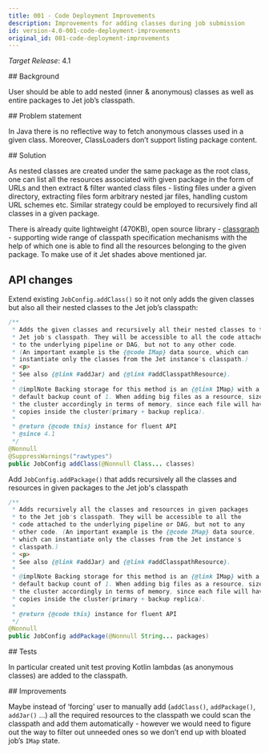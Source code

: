 ```yaml
---
title: 001 - Code Deployment Improvements
description: Improvements for adding classes during job submission
id: version-4.0-001-code-deployment-improvements
original_id: 001-code-deployment-improvements
---
```


*Target Release*: 4.1

## Background

User should be able to add nested (inner & anonymous) classes as well as
entire packages to Jet job’s classpath.

## Problem statement

In Java there is no reflective way to fetch anonymous classes used in a
given class. Moreover, ClassLoaders don’t support listing package
content.

## Solution

As nested classes are created under the same package as the root class,
one can list all the resources associated with given package in the form
of URLs and then extract & filter wanted class files - listing files
under a given directory, extracting files form arbitrary nested jar
files, handling custom URL schemes etc. Similar strategy could be
employed to recursively find all classes in a given package.

There is already quite lightweight (470KB), open source library -
[classgraph](https://github.com/classgraph/classgraph) -  supporting
wide range of classpath specification mechanisms with the help of which
one is able to find all the resources belonging to the given package. To
make use of it Jet shades above mentioned jar.

## API changes

Extend existing `JobConfig.addClass()` so it not only adds the given
classes but also all their nested classes to the Jet job’s classpath:

```java
/**
 * Adds the given classes and recursively all their nested classes to the
 * Jet job's classpath. They will be accessible to all the code attached
 * to the underlying pipeline or DAG, but not to any other code.
 * (An important example is the {@code IMap} data source, which can
 * instantiate only the classes from the Jet instance's classpath.)
 * <p>
 * See also {@link #addJar} and {@link #addClasspathResource}.
 *
 * @implNote Backing storage for this method is an {@link IMap} with a
 * default backup count of 1. When adding big files as a resource, size
 * the cluster accordingly in terms of memory, since each file will have 2
 * copies inside the cluster(primary + backup replica).
 *
 * @return {@code this} instance for fluent API
 * @since 4.1
 */
@Nonnull
@SuppressWarnings("rawtypes")
public JobConfig addClass(@Nonnull Class... classes)
```

Add `JobConfig.addPackage()` that adds recursively all the classes and
resources in given packages to the Jet job's classpath

```java
/**
 * Adds recursively all the classes and resources in given packages
 * to the Jet job's classpath. They will be accessible to all the
 * code attached to the underlying pipeline or DAG, but not to any
 * other code. (An important example is the {@code IMap} data source,
 * which can instantiate only the classes from the Jet instance's
 * classpath.)
 * <p>
 * See also {@link #addJar} and {@link #addClasspathResource}.
 *
 * @implNote Backing storage for this method is an {@link IMap} with a
 * default backup count of 1. When adding big files as a resource, size
 * the cluster accordingly in terms of memory, since each file will hav
 * copies inside the cluster(primary + backup replica).
 *
 * @return {@code this} instance for fluent API
 */
@Nonnull
public JobConfig addPackage(@Nonnull String... packages)
```

## Tests

In particular created unit test proving Kotlin lambdas (as anonymous
classes) are added to the classpath.

## Improvements

Maybe instead of ‘forcing' user to manually add (`addClass()`,
`addPackage()`, `addJar()` …) all the required resources to the
classpath we could scan the classpath and add them automatically -
however we would need to figure out the way to filter out unneeded ones
so we don’t end up with bloated job’s `IMap` state.
